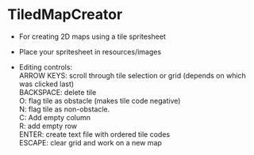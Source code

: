 # TiledMapCreator
- For creating 2D maps using a tile spritesheet

- Place your spritesheet in resources/images

- Editing controls:  
ARROW KEYS: scroll through tile selection or grid (depends on which was clicked last)  
BACKSPACE: delete tile  
O: flag tile as obstacle (makes tile code negative)  
N: flag tile as non-obstacle.  
C: Add empty column  
R: add empty row  
ENTER: create text file with ordered tile codes  
ESCAPE: clear grid and work on a new map
